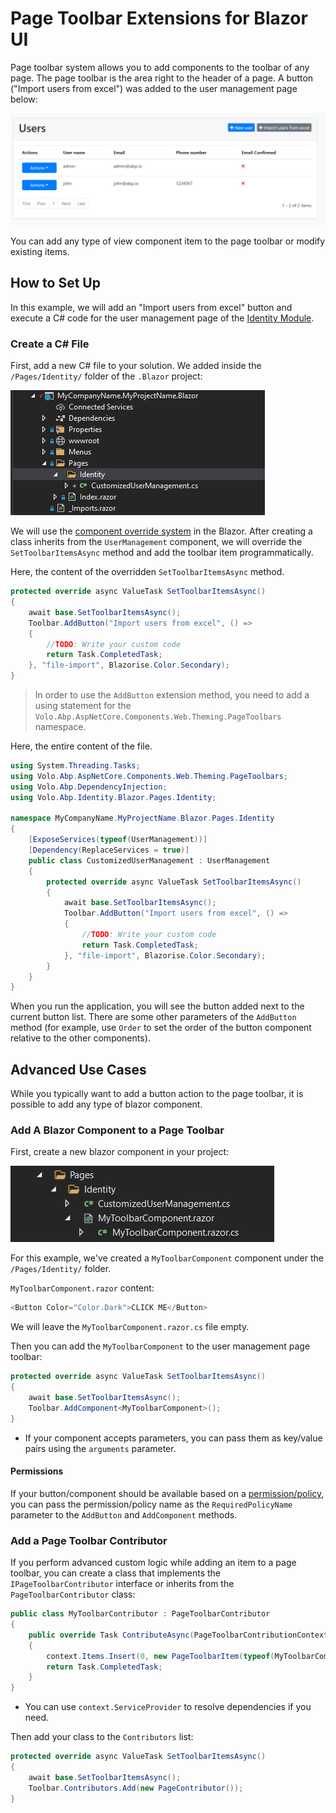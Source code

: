 # Page Toolbar Extensions for Blazor UI

Page toolbar system allows you to add components to the toolbar of any page. The page toolbar is the area right to the header of a page. A button ("Import users from excel") was added to the user management page below:

![page-toolbar-button](../../images/page-toolbar-button-blazor.png)

You can add any type of view component item to the page toolbar or modify existing items.

## How to Set Up

In this example, we will add an "Import users from excel" button and execute a C# code for the user management page of the [Identity Module](../../Modules/Identity.md). 

### Create a C# File

First, add a new C# file to your solution. We added inside the `/Pages/Identity/` folder of the `.Blazor` project:

![user-action-extension-on-solution](../../images/user-action-extension-on-blazor-project.png)

We will use the [component override system](Customization-Overriding-Components.md) in the Blazor. After creating a class inherits from the `UserManagement` component, we will override the `SetToolbarItemsAsync` method and add the toolbar item programmatically.

Here, the content of the overridden `SetToolbarItemsAsync` method.

```csharp
protected override async ValueTask SetToolbarItemsAsync()
{
    await base.SetToolbarItemsAsync();
    Toolbar.AddButton("Import users from excel", () =>
    {
        //TODO: Write your custom code
        return Task.CompletedTask;
    }, "file-import", Blazorise.Color.Secondary);
}
```
> In order to use the `AddButton` extension method, you need to add a using statement for the `Volo.Abp.AspNetCore.Components.Web.Theming.PageToolbars` namespace.

Here, the entire content of the file.

```csharp
using System.Threading.Tasks;
using Volo.Abp.AspNetCore.Components.Web.Theming.PageToolbars;
using Volo.Abp.DependencyInjection;
using Volo.Abp.Identity.Blazor.Pages.Identity;

namespace MyCompanyName.MyProjectName.Blazor.Pages.Identity
{
    [ExposeServices(typeof(UserManagement))]
    [Dependency(ReplaceServices = true)]
    public class CustomizedUserManagement : UserManagement
    {
        protected override async ValueTask SetToolbarItemsAsync()
        {
            await base.SetToolbarItemsAsync();
            Toolbar.AddButton("Import users from excel", () =>
            {
                //TODO: Write your custom code
                return Task.CompletedTask;
            }, "file-import", Blazorise.Color.Secondary);
        }
    }
}
```

When you run the application, you will see the button added next to the current button list. There are some other parameters of the `AddButton` method (for example, use `Order` to set the order of the button component relative to the other components).

## Advanced Use Cases

While you typically want to add a button action to the page toolbar, it is possible to add any type of blazor component.

### Add A Blazor Component to a Page Toolbar

First, create a new blazor component in your project:

![page-toolbar-custom-component-blazor](../../images/page-toolbar-custom-component-blazor.png)

For this example, we've created a `MyToolbarComponent` component under the `/Pages/Identity/` folder.

`MyToolbarComponent.razor` content:

````csharp
<Button Color="Color.Dark">CLICK ME</Button>
````
We will leave the `MyToolbarComponent.razor.cs` file empty.

Then you can add the `MyToolbarComponent` to the user management page toolbar:

````csharp
protected override async ValueTask SetToolbarItemsAsync()
{
    await base.SetToolbarItemsAsync();
    Toolbar.AddComponent<MyToolbarComponent>();
}
````

* If your component accepts parameters, you can pass them as key/value pairs using the `arguments` parameter.

#### Permissions

If your button/component should be available based on a [permission/policy](../../Authorization.md), you can pass the permission/policy name as the `RequiredPolicyName` parameter to the `AddButton` and `AddComponent` methods.

### Add a Page Toolbar Contributor

If you perform advanced custom logic while adding an item to a page toolbar, you can create a class that implements the `IPageToolbarContributor` interface or inherits from the `PageToolbarContributor` class:

````csharp
public class MyToolbarContributor : PageToolbarContributor
{
    public override Task ContributeAsync(PageToolbarContributionContext context)
    {
        context.Items.Insert(0, new PageToolbarItem(typeof(MyToolbarComponent)));
        return Task.CompletedTask;
    }
}
````

* You can use `context.ServiceProvider` to resolve dependencies if you need.

Then add your class to the `Contributors` list:

````csharp
protected override async ValueTask SetToolbarItemsAsync()
{
    await base.SetToolbarItemsAsync();
    Toolbar.Contributors.Add(new PageContributor());
}
````

